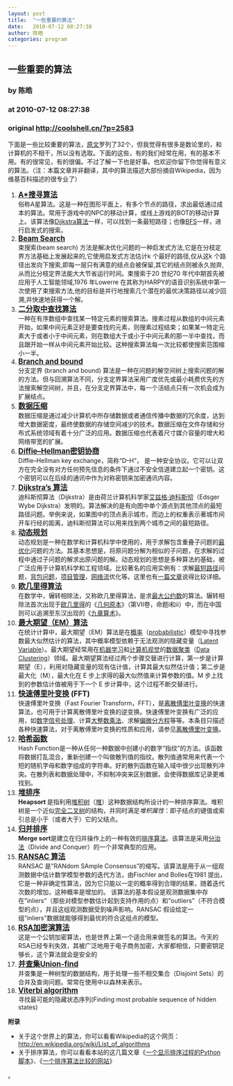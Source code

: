 ```yaml
---
layout: post
title:  "一些重要的算法"
date:   2010-07-12 08:27:38
author: 陈皓
categories: program
---
```


## 一些重要的算法
### by 陈皓
### at 2010-07-12 08:27:38
### original <http://coolshell.cn/?p=2583>

<div>
<p>下面是一些比较重要的算法，<a href="http://www.risc.jku.at/people/ckoutsch/stuff/e_algorithms.html">原文</a>罗列了32个，但我觉得有很多是数论里的，和计算机的不相干，所以没有选取。下面的这些，有的我们经常在用，有的基本不用。有的很常见，有的很偏。不过了解一下也是好事。也欢迎你留下你觉得有意义的算法。（注：本篇文章并非翻译，其中的算法描述大部份摘自Wikipedia，因为维基百科描述的很专业了）<big></big></p>
<ol>
<li><big><a href="http://zh.wikipedia.org/zh-cn/A*%E6%90%9C%E5%AF%BB%E7%AE%97%E6%B3%95"><strong>A*搜寻算法</strong><br>
</a></big>俗称A星算法。这是一种在图形平面上，有多个节点的路径，求出最低通过成本的算法。常用于游戏中的NPC的移动计算，或线上游戏的BOT的移动计算上。该算法像<a title="Dijkstra算法" href="http://zh.wikipedia.org/zh-cn/Dijkstra%E7%AE%97%E6%B3%95">Dijkstra算法</a>一样，可以找到一条最短路径；也像<a title="BFS" href="http://zh.wikipedia.org/zh-cn/BFS">BFS</a>一样，进行启发式的搜索。</li>
<li><big><a href="http://en.wikipedia.org/wiki/Beam_search"><strong>Beam Search</strong></a></big><br>
束搜索(beam search) 方法是解决优化问题的一种启发式方法,它是在分枝定界方法基础上发展起来的,它使用启发式方法估计k 个最好的路径,仅从这k 个路径出发向下搜索,即每一层只有满意的结点会被保留,其它的结点则被永久抛弃,从而比分枝定界法能大大节省运行时间。束搜索于20 世纪70 年代中期首先被应用于人工智能领域,1976 年Lowerre 在其称为HARPY的语音识别系统中第一次使用了束搜索方法,他的目标是并行地搜索几个潜在的最优决策路径以减少回溯,并快速地获得一个解。</li>
<li><big><a href="http://zh.wikipedia.org/zh-cn/%E6%8A%98%E5%8D%8A%E6%90%9C%E7%B4%A2%E7%AE%97%E6%B3%95"><strong>二分取中查找算法</strong></a></big><br>
一种在有序数组中查找某一特定元素的搜索算法。搜素过程从数组的中间元素开始，如果中间元素正好是要查找的元素，则搜素过程结束；如果某一特定元素大于或者小于中间元素，则在数组大于或小于中间元素的那一半中查找，而且跟开始一样从中间元素开始比较。这种搜索算法每一次比较都使搜索范围缩小一半。<br>
<span></span></li>
<li><big><a href="http://en.wikipedia.org/wiki/Branch_and_bound"><strong>Branch and bound</strong></a></big><br>
分支定界 (branch and bound) 算法是一种在问题的解空间树上搜索问题的解的方法。但与回溯算法不同，分支定界算法采用广度优先或最小耗费优先的方法搜索解空间树，并且，在分支定界算法中，每一个活结点只有一次机会成为扩展结点。</li>
<li><big><a href="http://en.wikipedia.org/wiki/Data_compression"><strong>数据压缩</strong></a><br>
</big>数据压缩是通过减少计算机中所存储数据或者通信传播中数据的冗余度，达到增大数据密度，最终使数据的存储空间减少的技术。数据压缩在文件存储和分布式系统领域有着十分广泛的应用。数据压缩也代表着尺寸媒介容量的增大和网络带宽的扩展。</li>
<li><big><a href="http://zh.wikipedia.org/zh-cn/Diffie-Hellman%E5%AF%86%E9%92%A5%E4%BA%A4%E6%8D%A2"><strong>Diffie–Hellman密钥协商</strong></a><br>
</big>Diffie–Hellman key exchange，简称“D–H”， 是一种安全协议。它可以让双方在完全没有对方任何预先信息的条件下通过不安全信道建立起一个密钥。这个密钥可以在后续的通讯中作为对称密钥来加密通讯内容。</li>
<li><big><a href="http://zh.wikipedia.org/zh-cn/%E8%BF%AA%E7%A7%91%E6%96%AF%E5%BD%BB%E7%AE%97%E6%B3%95"><strong>Dijkstra’s 算法</strong></a><br>
</big>迪科斯彻算法（Dijkstra）是由荷兰计算机科学家<a title="艾兹格·迪科斯彻" href="http://zh.wikipedia.org/zh-cn/%E8%89%BE%E8%8C%B2%E6%A0%BC%C2%B7%E8%BF%AA%E7%A7%91%E6%96%AF%E5%BE%B9">艾兹格·迪科斯彻</a>（Edsger Wybe Dijkstra）发明的。算法解决的是有向图中单个源点到其他顶点的最短路径问题。举例来说，如果图中的顶点表示城市，而边上的权重表示著城市间开车行经的距离，迪科斯彻算法可以用来找到两个城市之间的最短路径。</li>
<li><big><a href="http://zh.wikipedia.org/zh-cn/%E5%8A%A8%E6%80%81%E8%A7%84%E5%88%92"><strong>动态规划</strong></a><br>
</big>动态规划是一种在数学和计算机科学中使用的，用于求解包含重叠子问题的<a title="最优化" href="http://zh.wikipedia.org/zh-cn/%E6%9C%80%E4%BC%98%E5%8C%96">最优化</a>问题的方法。其基本思想是，将原问题分解为相似的子问题，在求解的过程中通过子问题的解求出原问题的解。动态规划的思想是多种算法的基础，被广泛应用于计算机科学和工程领域。比较著名的应用实例有：求解<a title="最短路径" href="http://zh.wikipedia.org/zh-cn/%E6%9C%80%E7%9F%AD%E8%B7%AF%E5%BE%84">最短路径</a>问题，<a title="背包问题" href="http://zh.wikipedia.org/zh-cn/%E8%83%8C%E5%8C%85%E9%97%AE%E9%A2%98">背包问题</a>，<a title="项目管理" href="http://zh.wikipedia.org/zh-cn/%E9%A1%B9%E7%9B%AE%E7%AE%A1%E7%90%86">项目管理</a>，<a title="网络流" href="http://zh.wikipedia.org/zh-cn/%E7%BD%91%E7%BB%9C%E6%B5%81">网络流</a>优化等。这里也有<a href="http://www.cnblogs.com/drizzlecrj/archive/2007/10/26/939159.html">一篇文章</a>说得比较详细。</li>
<li><big><a href="http://zh.wikipedia.org/zh-cn/%E8%BC%BE%E8%BD%89%E7%9B%B8%E9%99%A4%E6%B3%95"><strong>欧几里得算法</strong></a><br>
</big>在数学中，辗转相除法，又称欧几里得算法，是求<a title="最大公约数" href="http://zh.wikipedia.org/zh-cn/%E6%9C%80%E5%A4%A7%E5%85%AC%E7%BA%A6%E6%95%B0">最大公约数</a>的算法。辗转相除法首次出现于<a title="欧几里得" href="http://zh.wikipedia.org/zh-cn/%E6%AC%A7%E5%87%A0%E9%87%8C%E5%BE%97">欧几里得</a>的《<a title="几何原本" href="http://zh.wikipedia.org/zh-cn/%E5%87%A0%E4%BD%95%E5%8E%9F%E6%9C%AC">几何原本</a>》（第VII卷，命题i和ii）中，而在中国则可以追溯至东汉出现的《<a title="九章算术" href="http://zh.wikipedia.org/zh-cn/%E4%B9%9D%E7%AB%A0%E7%AE%97%E6%9C%AF">九章算术</a>》。</li>
<li><big><a href="http://zh.wikipedia.org/zh-cn/%E6%9C%80%E5%A4%A7%E6%9C%9F%E6%9C%9B%E7%AE%97%E6%B3%95"><strong>最大期望（EM）算法</strong></a><br>
</big>在统计计算中，最大期望（EM）算法是在<a title="概率" href="http://zh.wikipedia.org/zh-cn/%E6%A6%82%E7%8E%87">概率</a>（<a title="en:probability" href="http://en.wikipedia.org/wiki/probability">probabilistic</a>）模型中寻找参数最大似然估计的算法，其中概率模型依赖于无法观测的隐藏变量（<a title="en:latent variable" href="http://en.wikipedia.org/wiki/latent_variable">Latent Variable</a>）。最大期望经常用在<a title="机器学习" href="http://zh.wikipedia.org/zh-cn/%E6%9C%BA%E5%99%A8%E5%AD%A6%E4%B9%A0">机器学习</a>和<a title="计算机视觉" href="http://zh.wikipedia.org/zh-cn/%E8%AE%A1%E7%AE%97%E6%9C%BA%E8%A7%86%E8%A7%89">计算机视觉</a>的<a title="数据聚类" href="http://zh.wikipedia.org/zh-cn/%E6%95%B0%E6%8D%AE%E8%81%9A%E7%B1%BB">数据聚类</a>（<a title="en:data clustering" href="http://en.wikipedia.org/wiki/data_clustering">Data Clustering</a>）领域。最大期望算法经过两个步骤交替进行计算，第一步是计算期望（E），利用对隐藏变量的现有估计值，计算其最大似然估计值；第二步是最大化（M），最大化在 E 步上求得的最大似然值来计算参数的值。M 步上找到的参数估计值被用于下一个 E 步计算中，这个过程不断交替进行。</li>
<li><big><a href="http://zh.wikipedia.org/zh-cn/%E5%BF%AB%E9%80%9F%E5%82%85%E9%87%8C%E5%8F%B6%E5%8F%98%E6%8D%A2"><strong>快速傅里叶变换</strong></a><strong> (FFT)</strong><br>
</big>快速傅里叶变换（Fast Fourier Transform，FFT），是<a title="离散傅里叶变换" href="http://zh.wikipedia.org/zh-cn/%E7%A6%BB%E6%95%A3%E5%82%85%E9%87%8C%E5%8F%B6%E5%8F%98%E6%8D%A2">离散傅里叶变换</a>的快速算法，也可用于计算离散傅里叶变换的逆变换。快速傅里叶变换有广泛的应用，如<a title="数字信号处理" href="http://zh.wikipedia.org/zh-cn/%E6%95%B0%E5%AD%97%E4%BF%A1%E5%8F%B7%E5%A4%84%E7%90%86">数字信号处理</a>、计算<a title="大整数乘法（尚未撰写）" href="http://zh.wikipedia.org/w/index.php?title=%E5%A4%A7%E6%95%B4%E6%95%B0%E4%B9%98%E6%B3%95&amp;action=edit&amp;redlink=1">大整数乘法</a>、求解<a title="偏微分方程" href="http://zh.wikipedia.org/zh-cn/%E5%81%8F%E5%BE%AE%E5%88%86%E6%96%B9%E7%A8%8B">偏微分方程</a>等等。本条目只描述各种快速算法，对于离散傅里叶变换的性质和应用，请参见<a title="离散傅里叶变换" href="http://zh.wikipedia.org/zh-cn/%E7%A6%BB%E6%95%A3%E5%82%85%E9%87%8C%E5%8F%B6%E5%8F%98%E6%8D%A2">离散傅里叶变换</a>。</li>
<li><big><a href="http://zh.wikipedia.org/zh-cn/%E6%95%A3%E5%88%97%E5%87%BD%E6%95%B8"><strong>哈希函数</strong></a><br>
</big>Hash Function是一种从任何一种数据中创建小的数字“指纹”的方法。该函数将数据打乱混合，重新创建一个叫做散列值的指纹。散列值通常用来代表一个短的随机字母和数字组成的字符串。好的散列函数在输入域中很少出现散列冲突。在散列表和数据处理中，不抑制冲突来区别数据，会使得数据库记录更难找到。</li>
<li><big><a href="http://zh.wikipedia.org/zh-cn/%E5%A0%86%E7%A9%8D%E6%8E%92%E5%BA%8F"><strong>堆排序</strong></a><br>
</big><strong>Heapsort </strong>是指利用<a title="堆 (数据结构)" href="http://zh.wikipedia.org/zh-cn/%E5%A0%86_(%E6%95%B0%E6%8D%AE%E7%BB%93%E6%9E%84)">堆积树</a>（<a title="堆 (数据结构)" href="http://zh.wikipedia.org/zh-cn/%E5%A0%86_(%E6%95%B0%E6%8D%AE%E7%BB%93%E6%9E%84)">堆</a>）这种数据结构所设计的一种排序算法。堆积树是一个近似<a title="完全二叉树" href="http://zh.wikipedia.org/zh-cn/%E5%AE%8C%E5%85%A8%E4%BA%8C%E5%8F%89%E6%A0%91">完全二叉树</a>的结构，并同时满足<em>堆积属性</em>：即子结点的键值或索引总是小于（或者大于）它的父结点。</li>
<li><big><a href="http://zh.wikipedia.org/zh-cn/%E5%BD%92%E5%B9%B6%E6%8E%92%E5%BA%8F"><strong>归并排序</strong></a><br>
</big><strong>Merge sort</strong>是建立在归并操作上的一种有效的<a title="排序" href="http://zh.wikipedia.org/zh-cn/%E6%8E%92%E5%BA%8F">排序</a><a title="算法" href="http://zh.wikipedia.org/zh-cn/%E7%AE%97%E6%B3%95">算法</a>。该算法是采用<a title="分治法" href="http://zh.wikipedia.org/zh-cn/%E5%88%86%E6%B2%BB%E6%B3%95">分治法</a>（Divide and Conquer）的一个非常典型的应用。</li>
<li><big><a href="http://en.wikipedia.org/wiki/RANSAC"><strong>RANSAC 算法</strong></a><br>
</big>RANSAC 是”RANdom SAmple Consensus”的缩写。该算法是用于从一组观测数据中估计数学模型参数的迭代方法，由Fischler and Bolles在1981 提出，它是一种非确定性算法，因为它只能以一定的概率得到合理的结果，随着迭代次数的增加，这种概率是增加的。 该算法的基本假设是观测数据集中存在”inliers”（那些对模型参数估计起到支持作用的点）和”outliers”（不符合模型的点），并且这组观测数据受到噪声影响。RANSAC 假设给定一组”inliers”数据就能够得到最优的符合这组点的模型。</li>
<li><big><a href="http://zh.wikipedia.org/zh-tw/RSA%E5%8A%A0%E5%AF%86%E6%BC%94%E7%AE%97%E6%B3%95"><strong>RSA加密演算法</strong></a></big><br>
这是一个公钥加密算法，也是世界上第一个适合用来做签名的算法。今天的RSA已经专利失效，其被广泛地用于电子商务加密，大家都相信，只要密钥足够长，这个算法就会是安全的</li>
<li><big><a href="http://zh.wikipedia.org/zh-cn/%E5%B9%B6%E6%9F%A5%E9%9B%86"><strong>并查集Union-find</strong></a><br>
</big>并查集是一种树型的数据结构，用于处理一些不相交集合（Disjoint Sets）的合并及查询问题。常常在使用中以森林来表示。</li>
<li><big><a href="http://blog.52nlp.org/hmm-learn-best-practices-six-viterbi-algorithm-1"><strong>Viterbi algorithm</strong></a><br>
</big>寻找最可能的隐藏状态序列(Finding most probable sequence of hidden states)</li>
</ol>
<p><strong>附录</strong></p>
<ul>
<li>关于这个世界上的算法，你可以看看Wikipedia的这个网页：<a href="http://en.wikipedia.org/wiki/List_of_algorithms">http://en.wikipedia.org/wiki/List_of_algorithms</a></li>
<li>关于排序算法，你可以看看本站的这几篇文章《<a rel="bookmark" href="http://coolshell.cn/?p=536">一个显示排序过程的Python脚本</a>》、《<a rel="bookmark" href="http://coolshell.cn/?p=399">一个排序算法比较的网站</a>》</li>
</ul>
<p>。</p>
</div>
<img src="http://coolshell.cn/?ak_action=api_record_view&amp;id=2583&amp;type=feed" alt="">